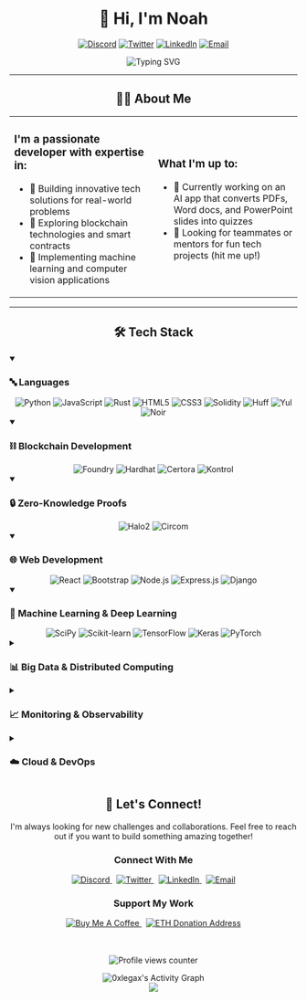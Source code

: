 # <div align="center">👋 Hi, I'm Noah</div>

<div align="center">
  
  [![Discord](https://img.shields.io/badge/Discord-0xlegax-5865F2?style=for-the-badge&logo=discord&logoColor=white&logoWidth=20)](https://discord.com)
  [![Twitter](https://img.shields.io/badge/Twitter-@noah__favreau-1DA1F2?style=for-the-badge&logo=twitter&logoColor=white&logoWidth=20)](https://twitter.com/noah_favreau)
  [![LinkedIn](https://img.shields.io/badge/LinkedIn-Noah%20Favreau-0077B5?style=for-the-badge&logo=linkedin&logoColor=white&logoWidth=20)](https://www.linkedin.com/in/noah-favreau-78a4a02a3)
  [![Email](https://img.shields.io/badge/Email-noahjamesfavreau-D14836?style=for-the-badge&logo=gmail&logoColor=white&logoWidth=20)](mailto:noahjamesfavreau@gmail.com)
  
</div>

<div align="center">
  <img src="https://readme-typing-svg.herokuapp.com?font=Fira+Code&color=58A6FF&size=24&center=true&vCenter=true&width=500&height=70&lines=Blockchain+Developer;Machine+Learning+Engineer;Full+Stack+Developer;Smart+Contract+Specialist" alt="Typing SVG" />
</div>

<hr>

## <div align="center">👨‍💻 About Me</div>

<div align="center">
  <table>
    <tr>
      <td width="50%">
        <h3>I'm a passionate developer with expertise in:</h3>
        <ul>
          <li>🚀 Building innovative tech solutions for real-world problems</li>
          <li>🔗 Exploring blockchain technologies and smart contracts</li>
          <li>🤖 Implementing machine learning and computer vision applications</li>
        </ul>
      </td>
      <td width="50%">
        <h3>What I'm up to:</h3>
        <ul>
          <li>🔭 Currently working on an AI app that converts PDFs, Word docs, and PowerPoint slides into quizzes</li>
          <li>🤝 Looking for teammates or mentors for fun tech projects (hit me up!)</li>
        </ul>
      </td>
    </tr>
  </table>
</div>

<hr>

## <div align="center">🛠️ Tech Stack</div>

<details open>
  <summary><h3>🔤 Languages</h3></summary>
  <div align="center">
    <img src="https://img.shields.io/badge/Python-3776AB?style=for-the-badge&logo=python&logoColor=white&logoWidth=20" alt="Python" />
    <img src="https://img.shields.io/badge/JavaScript-F7DF1E?style=for-the-badge&logo=javascript&logoColor=black&logoWidth=20" alt="JavaScript" />
    <img src="https://img.shields.io/badge/Rust-000000?style=for-the-badge&logo=rust&logoColor=white&logoWidth=20" alt="Rust" />
    <img src="https://img.shields.io/badge/HTML5-E34F26?style=for-the-badge&logo=html5&logoColor=white&logoWidth=20" alt="HTML5" />
    <img src="https://img.shields.io/badge/CSS3-1572B6?style=for-the-badge&logo=css3&logoColor=white&logoWidth=20" alt="CSS3" />
    <img src="https://img.shields.io/badge/Solidity-363636?style=for-the-badge&logo=solidity&logoColor=white&logoWidth=20" alt="Solidity" />
    <img src="https://img.shields.io/badge/Huff-494949?style=for-the-badge&logoColor=white&logoWidth=20" alt="Huff" />
    <img src="https://img.shields.io/badge/Yul-272727?style=for-the-badge&logoColor=white&logoWidth=20" alt="Yul" />
    <img src="https://img.shields.io/badge/Noir-333333?style=for-the-badge&logoColor=white&logoWidth=20" alt="Noir" />
  </div>
</details>

<details open>
  <summary><h3>⛓️ Blockchain Development</h3></summary>
  <div align="center">
    <img src="https://img.shields.io/badge/Foundry-EF3A3A?style=for-the-badge&logo=ethereum&logoColor=white&logoWidth=20" alt="Foundry" />
    <img src="https://img.shields.io/badge/Hardhat-F3C614?style=for-the-badge&logo=ethereum&logoColor=black&logoWidth=20" alt="Hardhat" />
    <img src="https://img.shields.io/badge/Certora-000000?style=for-the-badge&logoColor=white&logoWidth=20" alt="Certora" />
    <img src="https://img.shields.io/badge/Kontrol-333333?style=for-the-badge&logoColor=white&logoWidth=20" alt="Kontrol" />
  </div>
</details>

<details open>
  <summary><h3>🔒 Zero-Knowledge Proofs</h3></summary>
  <div align="center">
    <img src="https://img.shields.io/badge/Halo2-222222?style=for-the-badge&logoColor=white&logoWidth=20" alt="Halo2" />
    <img src="https://img.shields.io/badge/Circom-0066FF?style=for-the-badge&logoColor=white&logoWidth=20" alt="Circom" />
  </div>
</details>

<details open>
  <summary><h3>🌐 Web Development</h3></summary>
  <div align="center">
    <img src="https://img.shields.io/badge/React-61DAFB?style=for-the-badge&logo=react&logoColor=black&logoWidth=20" alt="React" />
    <img src="https://img.shields.io/badge/Bootstrap-7952B3?style=for-the-badge&logo=bootstrap&logoColor=white&logoWidth=20" alt="Bootstrap" />
    <img src="https://img.shields.io/badge/Node.js-339933?style=for-the-badge&logo=node.js&logoColor=white&logoWidth=20" alt="Node.js" />
    <img src="https://img.shields.io/badge/Express.js-000000?style=for-the-badge&logo=express&logoColor=white&logoWidth=20" alt="Express.js" />
    <img src="https://img.shields.io/badge/Django-092E20?style=for-the-badge&logo=django&logoColor=white&logoWidth=20" alt="Django" />
  </div>
</details>

<details open>
  <summary><h3>🧠 Machine Learning & Deep Learning</h3></summary>
  <div align="center">
    <img src="https://img.shields.io/badge/SciPy-8CAAE6?style=for-the-badge&logo=scipy&logoColor=white&logoWidth=20" alt="SciPy" />
    <img src="https://img.shields.io/badge/Scikit--learn-F7931E?style=for-the-badge&logo=scikit-learn&logoColor=white&logoWidth=20" alt="Scikit-learn" />
    <img src="https://img.shields.io/badge/TensorFlow-FF6F00?style=for-the-badge&logo=tensorflow&logoColor=white&logoWidth=20" alt="TensorFlow" />
    <img src="https://img.shields.io/badge/Keras-D00000?style=for-the-badge&logo=keras&logoColor=white&logoWidth=20" alt="Keras" />
    <img src="https://img.shields.io/badge/PyTorch-EE4C2C?style=for-the-badge&logo=pytorch&logoColor=white&logoWidth=20" alt="PyTorch" />
  </div>
</details>

<details>
  <summary><h3>📊 Big Data & Distributed Computing</h3></summary>
  <div align="center">
    <img src="https://img.shields.io/badge/Apache_Spark-E25A1C?style=for-the-badge&logo=apachespark&logoColor=white&logoWidth=20" alt="Apache Spark" />
  </div>
</details>

<details>
  <summary><h3>📈 Monitoring & Observability</h3></summary>
  <div align="center">
    <img src="https://img.shields.io/badge/ELK_Stack-005571?style=for-the-badge&logo=elasticstack&logoColor=white&logoWidth=20" alt="ELK Stack" />
    <img src="https://img.shields.io/badge/Prometheus-E6522C?style=for-the-badge&logo=prometheus&logoColor=white&logoWidth=20" alt="Prometheus" />
  </div>
</details>

<details>
  <summary><h3>☁️ Cloud & DevOps</h3></summary>
  <div align="center">
    <img src="https://img.shields.io/badge/AWS-232F3E?style=for-the-badge&logo=amazonaws&logoColor=white&logoWidth=20" alt="AWS" />
    <img src="https://img.shields.io/badge/Azure-0078D4?style=for-the-badge&logo=microsoftazure&logoColor=white&logoWidth=20" alt="Microsoft Azure" />
    <img src="https://img.shields.io/badge/Google_Cloud-4285F4?style=for-the-badge&logo=googlecloud&logoColor=white&logoWidth=20" alt="Google Cloud" />
    <img src="https://img.shields.io/badge/IBM_Cloud-121F3D?style=for-the-badge&logo=ibmcloud&logoColor=white&logoWidth=20" alt="IBM Cloud" />
    <img src="https://img.shields.io/badge/Alibaba_Cloud-FF6A00?style=for-the-badge&logo=alibabacloud&logoColor=white&logoWidth=20" alt="Alibaba Cloud" />
    <img src="https://img.shields.io/badge/Docker-2496ED?style=for-the-badge&logo=docker&logoColor=white&logoWidth=20" alt="Docker" />
    <img src="https://img.shields.io/badge/Kubernetes-326CE5?style=for-the-badge&logo=kubernetes&logoColor=white&logoWidth=20" alt="Kubernetes" />
    <img src="https://img.shields.io/badge/Serverless-FD5750?style=for-the-badge&logo=serverless&logoColor=white&logoWidth=20" alt="Serverless" />
    <img src="https://img.shields.io/badge/Microservices-FF6B6B?style=for-the-badge&logo=appveyor&logoColor=white&logoWidth=20" alt="Microservices" />
  </div>
</details>

## <div align="center">🤝 Let's Connect!</div>

<div align="center">
  <p>I'm always looking for new challenges and collaborations. Feel free to reach out if you want to build something amazing together!</p>
</div>

<div align="center">
  <h3>Connect With Me</h3>
  <a href="https://discord.com">
    <img src="https://img.shields.io/badge/Discord-0xlegax-5865F2?style=for-the-badge&logo=discord&logoColor=white&logoWidth=20" alt="Discord" />
  </a>
  &nbsp;
  <a href="https://twitter.com/noah_favreau">
    <img src="https://img.shields.io/badge/Twitter-@noah__favreau-1DA1F2?style=for-the-badge&logo=twitter&logoColor=white&logoWidth=20" alt="Twitter" />
  </a>
  &nbsp;
  <a href="https://www.linkedin.com/in/noah-favreau-78a4a02a3">
    <img src="https://img.shields.io/badge/LinkedIn-Noah%20Favreau-0077B5?style=for-the-badge&logo=linkedin&logoColor=white&logoWidth=20" alt="LinkedIn" />
  </a>
  &nbsp;
  <a href="mailto:noahjamesfavreau@gmail.com">
    <img src="https://img.shields.io/badge/Email-noahjamesfavreau-D14836?style=for-the-badge&logo=gmail&logoColor=white&logoWidth=20" alt="Email" />
  </a>
  
  <h3>Support My Work</h3>
  <a href="(https://buymeacoffee.com/noahfavreau)">
    <img src="https://img.shields.io/badge/Buy%20Me%20a%20Coffee-ffdd00?style=for-the-badge&logo=buy-me-a-coffee&logoColor=black&logoWidth=20" alt="Buy Me A Coffee" />
  </a>
  &nbsp;
  <a href="https://etherscan.io/address/0x1053C9c0FBD7ebBAa14b67f7C6869A5067c5f0B6">
    <img src="https://img.shields.io/badge/ETH-0x1053C9c0FBD7ebBAa14b67f7C6869A5067c5f0B6-1C1C1C?style=for-the-badge&logo=ethereum&logoColor=8A92B2&logoWidth=20" alt="ETH Donation Address" />
  </a>
  
  <br><br>
  <img src="https://komarev.com/ghpvc/?username=0xlegax&style=for-the-badge&color=blue" alt="Profile views counter"/>
</div>

<!-- Activity Graph -->
<div align="center">
  <img alt="0xlegax's Activity Graph" src="https://github-readme-activity-graph.vercel.app/graph?username=0xlegax&theme=github-dark&hide_border=true" />
</div>

<!-- Footer -->
<div align="center">
  <img src="https://capsule-render.vercel.app/api?type=waving&color=gradient&height=120&section=footer&fontSize=90" />
</div>
